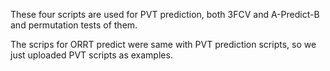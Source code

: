 
These four scripts are used for PVT prediction, both 3FCV and A-Predict-B and permutation tests of them.

The scrips for ORRT predict were same with PVT prediction scripts, so we just uploaded PVT scripts as examples.

